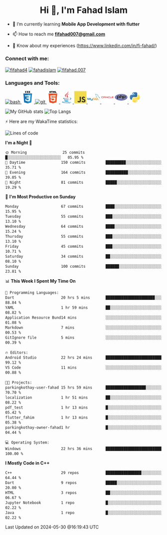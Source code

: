 <h1 align="center">Hi 👋, I'm Fahad Islam</h1>


- 🌱 I’m currently learning **Mobile App Development with flutter**

- 📫 How to reach me **fifahad007@gmail.com**

- 📄 Know about my experiences (https://www.linkedin.com/in/fi-fahad/)

<h3 align="left">Connect with me:</h3>
<p align="left">
<a href="https://twitter.com/fifahad4" target="blank"><img align="center" src="https://raw.githubusercontent.com/rahuldkjain/github-profile-readme-generator/master/src/images/icons/Social/twitter.svg" alt="fifahad4" height="30" width="40" /></a>
<a href="https://www.linkedin.com/in/fi-fahad/" target="blank"><img align="center" src="https://raw.githubusercontent.com/rahuldkjain/github-profile-readme-generator/master/src/images/icons/Social/linked-in-alt.svg" alt="fahadislam" height="30" width="40" /></a>
<a href="https://fb.com/fifahad.007" target="blank"><img align="center" src="https://raw.githubusercontent.com/rahuldkjain/github-profile-readme-generator/master/src/images/icons/Social/facebook.svg" alt="fifahad.007" height="30" width="40" /></a>
</p>

<h3 align="left">Languages and Tools:</h3>
<p align="left"> <a href="https://www.gnu.org/software/bash/" target="_blank" rel="noreferrer"> <img src="https://www.vectorlogo.zone/logos/gnu_bash/gnu_bash-icon.svg" alt="bash" width="40" height="40"/> </a> <a href="https://www.w3schools.com/css/" target="_blank" rel="noreferrer"> <img src="https://raw.githubusercontent.com/devicons/devicon/master/icons/css3/css3-original-wordmark.svg" alt="css3" width="40" height="40"/> </a> <a href="https://git-scm.com/" target="_blank" rel="noreferrer"> <img src="https://www.vectorlogo.zone/logos/git-scm/git-scm-icon.svg" alt="git" width="40" height="40"/> </a> <a href="https://www.w3.org/html/" target="_blank" rel="noreferrer"> <img src="https://raw.githubusercontent.com/devicons/devicon/master/icons/html5/html5-original-wordmark.svg" alt="html5" width="40" height="40"/> </a> <a href="https://www.java.com" target="_blank" rel="noreferrer"> <img src="https://raw.githubusercontent.com/devicons/devicon/master/icons/java/java-original.svg" alt="java" width="40" height="40"/> </a> <a href="https://developer.mozilla.org/en-US/docs/Web/JavaScript" target="_blank" rel="noreferrer"> <img src="https://raw.githubusercontent.com/devicons/devicon/master/icons/javascript/javascript-original.svg" alt="javascript" width="40" height="40"/> </a> <a href="https://www.mysql.com/" target="_blank" rel="noreferrer"> <img src="https://raw.githubusercontent.com/devicons/devicon/master/icons/mysql/mysql-original-wordmark.svg" alt="mysql" width="40" height="40"/> </a> <a href="https://www.oracle.com/" target="_blank" rel="noreferrer"> <img src="https://raw.githubusercontent.com/devicons/devicon/master/icons/oracle/oracle-original.svg" alt="oracle" width="40" height="40"/> </a> <a href="https://www.php.net" target="_blank" rel="noreferrer"> <img src="https://raw.githubusercontent.com/devicons/devicon/master/icons/php/php-original.svg" alt="php" width="40" height="40"/> </a> <a href="https://www.python.org" target="_blank" rel="noreferrer"> <img src="https://raw.githubusercontent.com/devicons/devicon/master/icons/python/python-original.svg" alt="python" width="40" height="40"/> </a> </p>

![My GitHub stats](https://github-readme-stats.vercel.app/api?username=Fahaddada47&show_icons=true&theme=radical)
![Top Langs](https://github-readme-stats.vercel.app/api/top-langs/?username=Fahaddada47&layout=donut)


⚡ Here are my WakaTime statistics:

<!--START_SECTION:waka-->
![Lines of code](https://img.shields.io/badge/From%20Hello%20World%20I%27ve%20Written-701.3%20thousand%20lines%20of%20code-blue)

**I'm a Night 🦉** 

```text
🌞 Morning                25 commits          █░░░░░░░░░░░░░░░░░░░░░░░░   05.95 % 
🌆 Daytime                150 commits         █████████░░░░░░░░░░░░░░░░   35.71 % 
🌃 Evening                164 commits         ██████████░░░░░░░░░░░░░░░   39.05 % 
🌙 Night                  81 commits          █████░░░░░░░░░░░░░░░░░░░░   19.29 % 
```
📅 **I'm Most Productive on Sunday** 

```text
Monday                   67 commits          ████░░░░░░░░░░░░░░░░░░░░░   15.95 % 
Tuesday                  55 commits          ███░░░░░░░░░░░░░░░░░░░░░░   13.10 % 
Wednesday                64 commits          ████░░░░░░░░░░░░░░░░░░░░░   15.24 % 
Thursday                 55 commits          ███░░░░░░░░░░░░░░░░░░░░░░   13.10 % 
Friday                   45 commits          ███░░░░░░░░░░░░░░░░░░░░░░   10.71 % 
Saturday                 34 commits          ██░░░░░░░░░░░░░░░░░░░░░░░   08.10 % 
Sunday                   100 commits         ██████░░░░░░░░░░░░░░░░░░░   23.81 % 
```


📊 **This Week I Spent My Time On** 

```text
💬 Programming Languages: 
Dart                     20 hrs 5 mins       ██████████████████████░░░   88.84 % 
YAML                     1 hr 59 mins        ██░░░░░░░░░░░░░░░░░░░░░░░   08.82 % 
Application Resource Bund14 mins             ░░░░░░░░░░░░░░░░░░░░░░░░░   01.08 % 
Markdown                 7 mins              ░░░░░░░░░░░░░░░░░░░░░░░░░   00.53 % 
GitIgnore file           5 mins              ░░░░░░░░░░░░░░░░░░░░░░░░░   00.39 % 

🔥 Editors: 
Android Studio           22 hrs 24 mins      █████████████████████████   99.12 % 
VS Code                  11 mins             ░░░░░░░░░░░░░░░░░░░░░░░░░   00.88 % 

🐱‍💻 Projects: 
parkingkothay-user-fahad 15 hrs 59 mins      ██████████████████░░░░░░░   70.70 % 
localization             1 hr 51 mins        ██░░░░░░░░░░░░░░░░░░░░░░░   08.22 % 
pdf_test                 1 hr 13 mins        █░░░░░░░░░░░░░░░░░░░░░░░░   05.42 % 
flutter_fahim            1 hr 13 mins        █░░░░░░░░░░░░░░░░░░░░░░░░   05.38 % 
parkingkothay-owner-fahad1 hr                █░░░░░░░░░░░░░░░░░░░░░░░░   04.44 % 

💻 Operating System: 
Windows                  22 hrs 36 mins      █████████████████████████   100.00 % 
```

**I Mostly Code in C++** 

```text
C++                      29 repos            ████████████████░░░░░░░░░   64.44 % 
Dart                     9 repos             █████░░░░░░░░░░░░░░░░░░░░   20.00 % 
HTML                     3 repos             ██░░░░░░░░░░░░░░░░░░░░░░░   06.67 % 
Jupyter Notebook         1 repo              █░░░░░░░░░░░░░░░░░░░░░░░░   02.22 % 
Java                     1 repo              █░░░░░░░░░░░░░░░░░░░░░░░░   02.22 % 
```




 Last Updated on 2024-05-30 @16:19:43 UTC
<!--END_SECTION:waka-->
